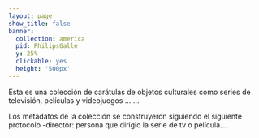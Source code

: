 ```yaml
---
layout: page
show_title: false
banner:
  collection: america
  pid: PhilipsGalle
  y: 25%
  clickable: yes
  height: '500px'
---
```


Esta es una colección de carátulas de objetos culturales como series de televisión, películas y videojuegos .......

Los metadatos de la colección se construyeron siguiendo el siguiente protocolo
-director: persona que dirigio la serie de tv o película.... 